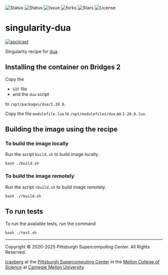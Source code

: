 ![Status](https://github.com/icaoberg/singularity-dua/actions/workflows/main.yml/badge.svg)
![Status](https://github.com/icaoberg/singularity-dua/actions/workflows/pretty.yml/badge.svg)
![Issue](https://img.shields.io/github/issues/icaoberg/singularity-dua)
![forks](https://img.shields.io/github/forks/icaoberg/singularity-dua)
![Stars](https://img.shields.io/github/stars/icaoberg/singularity-dua)
![License](https://img.shields.io/github/license/icaoberg/singularity-dua)

# singularity-dua
[![asciicast](https://asciinema.org/a/kDnXUOeqBxZVMoWuFNqzfpeey.svg)](https://asciinema.org/a/kDnXUOeqBxZVMoWuFNqzfpeey)

Singularity recipe for [dua](https://github.com/Byron/dua-cli).

## Installing the container on Bridges 2
Copy the

* `SIF` file
* and the `dua` script

to `/opt/packages/dua/2.28.0`.

Copy the file `modulefile.lua` to `/opt/modulefiles/dua` as `2.28.0.lua`.

## Building the image using the recipe

### To build the image locally
Run the script `build.sh` to build image locally.

```
bash ./build.sh
````

### To build the image remotely
Run the script `rbuild.sh` to build image remotely.

```
bash ./rbuild.sh
```

## To run tests
To run the available tests, run the command

```
bash ./test.sh
```

---
Copyright © 2020-2025 Pittsburgh Supercomputing Center. All Rights Reserved.

[icaoberg](http://www.andrew.cmu.edu/~icaoberg) at the [Pittsburgh Supercomputing Center](http://www.psc.edu) in the [Mellon College of Science](https://www.cmu.edu/mcs/) at [Carnegie Mellon University](http://www.cmu.edu).
